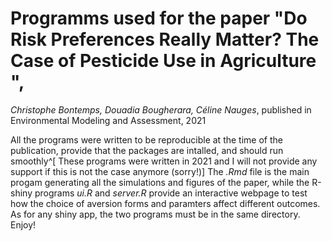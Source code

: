 # Programms used for the paper "Do Risk Preferences Really Matter? The Case of Pesticide Use in Agriculture ",
*Christophe Bontemps, Douadia Bougherara, Céline Nauges*, published in  Environmental Modeling and Assessment, 2021 

All the programs were written to be reproducible at the time of the publication, provide that the packages are intalled, and should run smoothly^[ These programs were written in 2021 and I will not provide any support if this is not the case anymore (sorry!)] 
The *.Rmd* file is the main progam generating all the simulations and figures of the paper, while the R-shiny programs *ui.R* and *server.R*  provide an interactive webpage to test how the choice of aversion forms and paramters affect different outcomes. As for any shiny app, the two programs must be in the same directory. 
Enjoy! 
